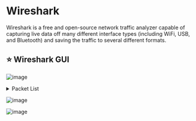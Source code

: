 # Wireshark
Wireshark is a free and open-source network traffic analyzer capable of capturing live data off many different interface types (including WiFi, USB, and Bluetooth) and saving the traffic to several different formats.


## ⭐ Wireshark GUI

![image](https://github.com/user-attachments/assets/998f1e48-64a3-4f9b-afeb-aa8f6c1151fc)

<details>
<summary>Packet List</summary>
<h6>In this window, we see a summary line of each packet that includes the fields listed below by default. We can add or remove columns to change the information presented. </h6> 
  
<p>1. Number- Order the packet that arrived in Wireshark </p> 
<p>2. Time- Unix time format </p>
<p>3. Source- Source IP </p>
<p>4. Destination- Destination IP </p>
<p>5. Protocol- The protocol used (TCP, UDP, DNS, ETC.) </p>
<p>6. Information- Information about the packet. This field can vary based on the type of protocol used within. It will show, for example, what type of query It is for a DNS packet. </p>

</details>

![image](https://github.com/user-attachments/assets/2feca1d7-a9cf-4c69-88c1-c1b5bbb4d73e)

![image](https://github.com/user-attachments/assets/c17fae9b-39b3-4482-8a1d-ac0f72e7ed14)




